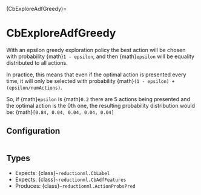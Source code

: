 (CbExploreAdfGreedy)=
# CbExploreAdfGreedy

With an epsilon greedy exploration policy the best action will be chosen with probability {math}`1 - epsilon`, and then {math}`epsilon` will be equality distributed to all actions.

In practice, this means that even if the optimal action is presented every time, it will only be selected with probability {math}`(1 - epsilon) + (epsilon/numActions)`.

So, if {math}`epsilon` is {math}`0.2` there are 5 actions being presented and the optimal action is the 0th one, the resulting probability distribution would be: {math}`[0.84, 0.04, 0.04, 0.04, 0.04]`

## Configuration

```{reduction_config} CbExploreAdfGreedy
```

## Types

- Expects: {class}`~reductionml.CbLabel`
- Expects: {class}`~reductionml.CbAdfFeatures`
- Produces: {class}`~reductionml.ActionProbsPred`

